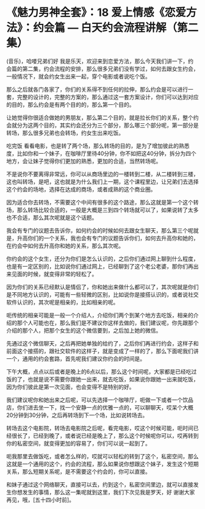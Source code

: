 # 《魅力男神全套》：18 爱上情感《恋爱方法》：约会篇 — 白天约会流程讲解（第二集）

(音乐)，哈喽兄弟们好 我是乐天，欢迎来到恋爱方法，那么今天我们讲一下，约会篇的第二集，约会流程的安排，那么很多兄弟们没有学过，如何去跟女生约会，一般情况下，就会约女生出来一起，穿个电影或者说吃个饭。

那么之后就各门各家了，你们的关系得不到任何的拉伸，那么约会是可以进行一套，完整的设计的，完整的方案的，那么通过这一套方案设计，你们可以达到对应的目的，那么约会是有两个目的的，那么第一个目的。

让她觉得你很适合做她的男朋友，那么第二个目的，就是拉长你们的关系，整个约会就分为这两个目的，其实约会还分为三个部分，那么哪三个部分呢，第一部分是转场，那么很多兄弟也会转场，约女生出来吃饭。

吃完饭 看看电影，也是转了两个场，那么转场的目的，是为了增加彼此的熟悉度，比如你和一个妹子，在咖啡厅里待40分钟，你不如把这40分钟，拆分为四个地方，会让妹子觉得你们更加的熟悉，更加的合适，当然转场呢。

不是说你不要离得非常远，你可以从商场里边的一楼转到二楼，从二楼转到三楼，这也叫转场，是吧，这也就是为什么我们上一期，这个课程里边，让兄弟们去选择这个约会的场地，选择在达成的商场，或者成熟的这个商业圈。

因为适合你去转场，不需要这个中间有很多的这个路途，那么这就是第一个这个转场，那么转场比较合适的，一般是大概是三到四个转场就可以了，如果说转了太多也不合适，那么其次呢就是这个话题。

我会有专门的议题去告诉你，如何约会的时候如何去跟女生聊天，那么第三个呢就是，升高你们的一个关系，我也会有专门的议题告诉你们，如何去升高你和她的，在约会中如何去升高你和她的关系，那么其次呢。

你约会的这个女生，还分为你们是怎么认识的，之后你们通过网上聊到什么程度，也是有一定区别的，比如说你们通过网上，已经聊到了这个老公老婆，那你们再出来见面的时候，就变得非常的轻松了。

因为你们的关系已经默认是情侣了，你和她出来做什么都可以了，其次呢就是你们是不同地方认识的，可能有一些轻微的区别，比如说你是接搭认识的，或者说社交软件认识的，其次呢是相亲的，比如相亲的呢。

呃传统的相亲可能是一般一个介绍人，介绍你们两个到某个地方去吃饭，相亲的介绍的那个人可能也在，那么我们是不建议你这样去做的，我们建议呢，你先跟那个介绍的那个人，把那个女生的这个微信要到，之后加上她的微信。

先通过这个微信聊天，之后再把她单独的给约了，之后你们再进行约会，这样子和前面这个接搭的，跟社交软件的这样子，就是变成了一样的了，那么下面呢我们讲一个，通用的约会套路，首先呢我们建议你约会的时间是。

下午大概，点点以后或者是晚上的6点以后，那么这个时间呢，大家都是已经吃过饭的了，也就是说不需要你跟她一出来，就去吃饭，如果说你跟她一出来就吃饭，因为你们彼此是第一次见面，也会变得不是特别的好。

我们建议呢你和她出来之后呢，可以先选择一个咖啡厅，呃做一下或者一个饮品店，你们进去坐一下，找一个安静一点的优雅一点的，可以聊聊天，哎呆个大概20分钟到30分钟，之后再转场到下一个场，比如说转场去。

转场去这个电影院，转场去电影院之后呢，看完电影，哎这个时候可能，呃时间已经很长了，已经到晚了，或者说已经是晚上了，那么这个时候呢你可以，哎再转到你的私密空间，就变得更加的容易了，你们可以说一起到了。

呃我那里去做饭吃，或者怎么样的，哎就可以轻松的转到了这个，私密空间，那么这就是一个通用的这个，约会的流程，那么如果说你想跟这个妹子，发生这个短期关系，那么短期关系呢，是不需要这个约会的，你可以直接。

和妹子通过这个网络聊天，直接可以去，约到这个，私密空间里边，就可以直接发生你想发生的事情，那么这一集呢就到这里，我们下次见我是罗天，好 谢谢大家 再见，哦，[五十四小时前]。

